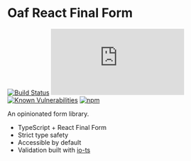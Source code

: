 # Oaf React Final Form

[![Build Status](https://travis-ci.org/oaf-project/oaf-react-final-form.svg?branch=master)](https://travis-ci.org/oaf-project/oaf-react-final-form)
[![type-coverage](https://img.shields.io/badge/dynamic/json.svg?label=type-coverage&prefix=%E2%89%A5&suffix=%&query=$.typeCoverage.atLeast&uri=https%3A%2F%2Fraw.githubusercontent.com%2Foaf-project%2Foaf-react-final-form%2Fmaster%2Fpackage.json)](https://github.com/plantain-00/type-coverage)
[![Known Vulnerabilities](https://snyk.io/test/github/oaf-project/oaf-react-final-form/badge.svg?targetFile=package.json)](https://snyk.io/test/github/oaf-project/oaf-react-final-form?targetFile=package.json)
[![npm](https://img.shields.io/npm/v/oaf-react-final-form.svg)](https://www.npmjs.com/package/oaf-react-final-form)

An opinionated form library.
* TypeScript + React Final Form
* Strict type safety
* Accessible by default
* Validation built with [io-ts](https://github.com/gcanti/io-ts)
